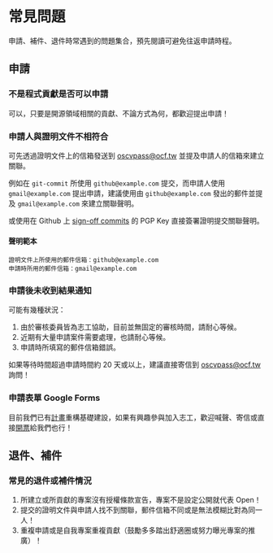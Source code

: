 # 常見問題

申請、補件、退件時常遇到的問題集合，預先閱讀可避免往返申請時程。

## 申請

### 不是程式貢獻是否可以申請

可以，只要是開源領域相關的貢獻、不論方式為何，都歡迎提出申請！

### 申請人與證明文件不相符合

可先透過證明文件上的信箱發送到 [oscvpass@ocf.tw](mailto:oscvpass@ocf.tw) 並提及申請人的信箱來建立關聯。

例如在 `git-commit` 所使用 `github@example.com` 提交，而申請人使用 `gmail@example.com` 提出申請，建議使用由 `github@example.com` 發出的郵件並提及 `gmail@example.com` 來建立關聯聲明。

或使用在 Github 上 [sign-off commits](signoff_github) 的 PGP Key 直接簽署證明提交關聯聲明。

#### 聲明範本

    證明文件上所使用的郵件信箱：github@example.com
    申請時所用的郵件信箱：gmail@example.com

### 申請後未收到結果通知

可能有幾種狀況：

1. 由於審核委員皆為志工協助，目前並無固定的審核時間，請耐心等候。
2. 近期有大量申請案件需要處理，也請耐心等候。
3. 申請時所填寫的郵件信箱錯誤。

如果等待時間超過申請時間約 20 天或以上，建議直接寄信到 [oscvpass@ocf.tw](mailto:oscvpass@ocf.tw) 詢問！

### 申請表單 Google Forms

目前我們已有[計畫](https://github.com/orgs/ocftw/projects/3)重構基礎建設，如果有興趣參與加入志工，歡迎喊聲、寄信或直接[開票](https://github.com/ocftw/OSCVPass/issues/2)給我們也行！

## 退件、補件

### 常見的退件或補件情況

1. 所建立或所貢獻的專案沒有授權條款宣告，專案不是設定公開就代表 Open！
2. 提交的證明文件與申請人找不到關聯，郵件信箱不同或是無法模糊比對為同一人！
3. 重複申請或是自我專案重複貢獻（鼓勵多多踏出舒適圈或努力曝光專案的推廣）！

[signoff_github]: https://docs.github.com/en/authentication/managing-commit-signature-verification/signing-commits